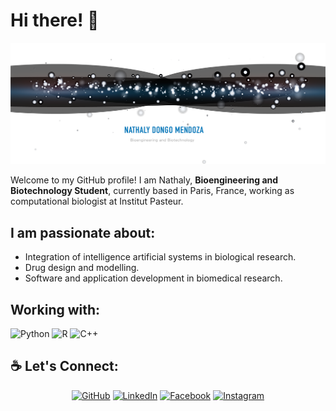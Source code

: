 
# Hi there! 👋

<img src=img/top_banner.png>

Welcome to my GitHub profile!
I am Nathaly, <b>Bioengineering and Biotechnology Student</b>, currently based in Paris, France, working as computational biologist at Institut Pasteur.

<h2>  I am passionate about: </h2>

- Integration of intelligence artificial systems in biological research.
- Drug design and modelling.
- Software and application development in biomedical research.


<h2> Working with: </h2>

![Python](https://img.shields.io/badge/python-3670A0?style=for-the-badge&logo=python&logoColor=ffdd54)
![R](https://img.shields.io/badge/r-%23276DC3.svg?style=for-the-badge&logo=r&logoColor=white)
![C++](https://img.shields.io/badge/c-%2300599C.svg?style=for-the-badge&logo=c&logoColor=white)


<h2>☕ Let's Connect: </h2>
<p align="center">
	<a href="https://github.com/NathalyDM"><img src="https://img.icons8.com/bubbles/50/000000/github.png" alt="GitHub"/></a>
	<a href="https://www.linkedin.com/in/nathaly-dongo-mendoza/"><img src="https://img.icons8.com/bubbles/50/000000/linkedin.png" alt="LinkedIn"/></a>
	<a href="https://www.facebook.com/nathalydongom/"><img src="https://img.icons8.com/bubbles/50/000000/facebook-new.png" alt="Facebook"/></a>
	<a href="https://www.instagram.com/dmnathaly/"><img src="https://img.icons8.com/bubbles/50/000000/instagram.png" alt="Instagram"/></a>
</p>
